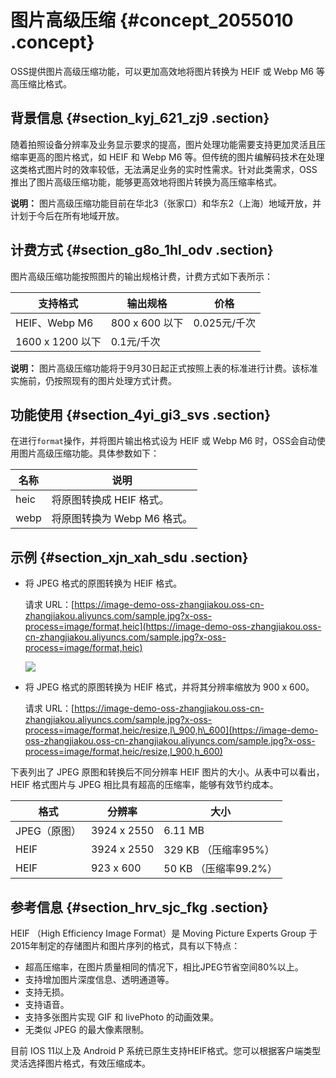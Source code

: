 # 图片高级压缩 {#concept_2055010 .concept}

OSS提供图片高级压缩功能，可以更加高效地将图片转换为 HEIF 或 Webp M6 等高压缩比格式。

## 背景信息 {#section_kyj_621_zj9 .section}

随着拍照设备分辨率及业务显示要求的提高，图片处理功能需要支持更加灵活且压缩率更高的图片格式，如 HEIF 和 Webp M6 等。但传统的图片编解码技术在处理这类格式图片时的效率较低，无法满足业务的实时性需求。针对此类需求，OSS 推出了图片高级压缩功能，能够更高效地将图片转换为高压缩率格式。

**说明：** 图片高级压缩功能目前在华北3（张家口）和华东2（上海）地域开放，并计划于今后在所有地域开放。

## 计费方式 {#section_g8o_1hl_odv .section}

图片高级压缩功能按照图片的输出规格计费，计费方式如下表所示：

|支持格式|输出规格|价格|
|----|----|--|
|HEIF、Webp M6|800 x 600 以下|0.025元/千次|
|1600 x 1200 以下|0.1元/千次|

**说明：** 图片高级压缩功能将于9月30日起正式按照上表的标准进行计费。该标准实施前，仍按照现有的图片处理方式计费。

## 功能使用 {#section_4yi_gi3_svs .section}

在进行`format`操作，并将图片输出格式设为 HEIF 或 Webp M6 时，OSS会自动使用图片高级压缩功能。具体参数如下：

|名称|说明|
|--|--|
|heic|将原图转换成 HEIF 格式。|
|webp|将原图转换为 Webp M6 格式。|

## 示例 {#section_xjn_xah_sdu .section}

-   将 JPEG 格式的原图转换为 HEIF 格式。

    请求 URL：[https://image-demo-oss-zhangjiakou.oss-cn-zhangjiakou.aliyuncs.com/sample.jpg?x-oss-process=image/format,heic](https://image-demo-oss-zhangjiakou.oss-cn-zhangjiakou.aliyuncs.com/sample.jpg?x-oss-process=image/format,heic)

    ![](http://static-aliyun-doc.oss-cn-hangzhou.aliyuncs.com/assets/img/1631218/156774753759384_zh-CN.jpg)

-   将 JPEG 格式的原图转换为 HEIF 格式，并将其分辨率缩放为 900 x 600。

    请求 URL：[https://image-demo-oss-zhangjiakou.oss-cn-zhangjiakou.aliyuncs.com/sample.jpg?x-oss-process=image/format,heic/resize,l\_900,h\_600](https://image-demo-oss-zhangjiakou.oss-cn-zhangjiakou.aliyuncs.com/sample.jpg?x-oss-process=image/format,heic/resize,l_900,h_600)


下表列出了 JPEG 原图和转换后不同分辨率 HEIF 图片的大小。从表中可以看出，HEIF 格式图片与 JPEG 相比具有超高的压缩率，能够有效节约成本。

|格式|分辨率|大小|
|--|---|--|
|JPEG（原图）|3924 x 2550|6.11 MB|
|HEIF|3924 x 2550|329 KB （压缩率95%）|
|HEIF|923 x 600|50 KB （压缩率99.2%）|

## 参考信息 {#section_hrv_sjc_fkg .section}

HEIF （High Efficiency Image Format）是 Moving Picture Experts Group 于2015年制定的存储图片和图片序列的格式，具有以下特点：

-   超高压缩率，在图片质量相同的情况下，相比JPEG节省空间80%以上。
-   支持增加图片深度信息、透明通道等。
-   支持无损。
-   支持语音。
-   支持多张图片实现 GIF 和 livePhoto 的动画效果。
-   无类似 JPEG 的最大像素限制。

目前 IOS 11以上及 Android P 系统已原生支持HEIF格式。您可以根据客户端类型灵活选择图片格式，有效压缩成本。

